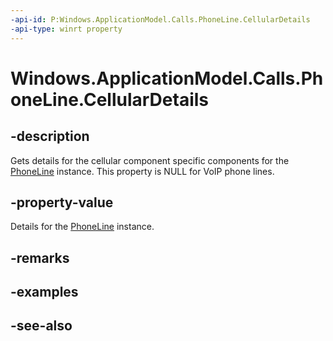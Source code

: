```yaml
---
-api-id: P:Windows.ApplicationModel.Calls.PhoneLine.CellularDetails
-api-type: winrt property
---
```


<!-- Property syntax
public Windows.ApplicationModel.Calls.PhoneLineCellularDetails CellularDetails { get; }
-->

# Windows.ApplicationModel.Calls.PhoneLine.CellularDetails

## -description
Gets details for the cellular component specific components for the [PhoneLine](phoneline.md) instance. This property is NULL for VoIP phone lines.

## -property-value
Details for the [PhoneLine](phoneline.md) instance.

## -remarks

## -examples

## -see-also
